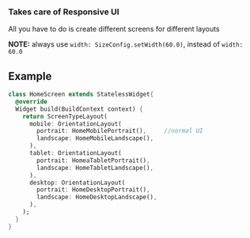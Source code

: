 ### Takes care of Responsive UI

All you have to do is create different screens for different layouts

**NOTE:** always use `width: SizeConfig.setWidth(60.0)`, instead of `width: 60.0`


## Example

```dart
class HomeScreen extends StatelessWidget{
  @override
  Widget build(BuildContext context) {
    return ScreenTypeLayout(
      mobile: OrientationLayout(
        portrait: HomeMobilePortrait(),     //normal UI
        landscape: HomeMobileLandscape(),
      ),
      tablet: OrientationLayout(
        portrait: HomeaTabletPortrait(),
        landscape: HomeTabletLandscape(),
      ),
      desktop: OrientationLayout(
        portrait: HomeDesktopPortrait(),
        landscape: HomeDesktopLandscape(),
      ),
    );
  }
}
```
